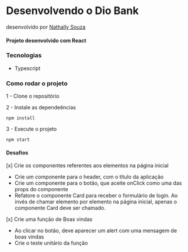 # Desenvolvendo o Dio Bank

desenvolvido por [Nathally Souza](https://github.com/nathyts)

#### Projeto desenvolvido com React

### Tecnologias

- Typescript

### Como rodar o projeto

1 - Clone o repositório

2 - Instale as dependeências

    npm install

3 - Execute o projeto

    npm start

#### Desafios

[x] Crie os componentes referentes aos elementos na página inicial

- Crie um componente para o header, com o título da aplicação
- Crie um componente para o botão, que aceite onClick como uma das props do componente
- Refatore o componente Card para receber o formulário de login. Ao invés de chamar elemento por elemento na página inicial, apenas o componente Card deve ser chamado.

[x] Crie uma função de Boas vindas

- Ao clicar no botão, deve aparecer um alert com uma mensagem de boas vindas
- Crie o teste unitário da função

